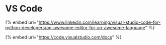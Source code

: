 # VS Code

{% embed url="https://www.linkedin.com/learning/visual-studio-code-for-python-developers/an-awesome-editor-for-an-awesome-language" %}

{% embed url="https://code.visualstudio.com/docs" %}

